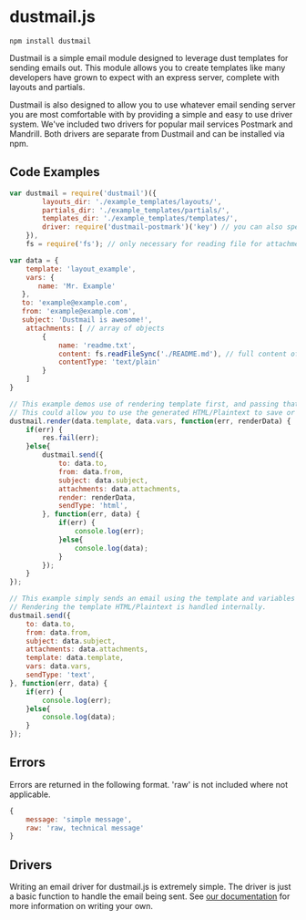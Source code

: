 dustmail.js
=====

    npm install dustmail


Dustmail is a simple email module designed to leverage dust templates for sending emails out. This module allows you to create templates like many developers have grown to expect with an express server, complete with layouts and partials.

Dustmail is also designed to allow you to use whatever email sending server you are most comfortable with by providing a simple and easy to use driver system. We've included two drivers for popular mail services Postmark and Mandrill. Both drivers are separate from Dustmail and can be installed via npm.


Code Examples
-------------
```javascript
var	dustmail = require('dustmail')({
		layouts_dir: './example_templates/layouts/',
		partials_dir: './example_templates/partials/',
		templates_dir: './example_templates/templates/',
		driver: require('dustmail-postmark')('key') // you can also specify your driver when initialising dustmail
	}),
	fs = require('fs'); // only necessary for reading file for attachment example

var data = {
	template: 'layout_example',
	vars: {
       name: 'Mr. Example'
   },
   to: 'example@example.com',
   from: 'example@example.com',
   subject: 'Dustmail is awesome!',
	attachments: [ // array of objects
		{
			name: 'readme.txt',
			content: fs.readFileSync('./README.md'), // full content of the file
			contentType: 'text/plain'
		}
	]
}

// This example demos use of rendering template first, and passing that directly to send.
// This could allow you to use the generated HTML/Plaintext to save or manipulate further as you choose.
dustmail.render(data.template, data.vars, function(err, renderData) {
	if(err) {
		res.fail(err);
	}else{
		dustmail.send({
			to: data.to,
			from: data.from,
			subject: data.subject,
			attachments: data.attachments,
			render: renderData,
			sendType: 'html',
		}, function(err, data) {
			if(err) {
				console.log(err);
			}else{
				console.log(data);
			}
		});
	}
});

// This example simply sends an email using the template and variables specified.
// Rendering the template HTML/Plaintext is handled internally.
dustmail.send({
	to: data.to,
	from: data.from,
	subject: data.subject,
	attachments: data.attachments,
	template: data.template,
	vars: data.vars,
	sendType: 'text',
}, function(err, data) {
	if(err) {
		console.log(err);
	}else{
		console.log(data);
	}
});
```
Errors
------
Errors are returned in the following format. 'raw' is not included where not applicable.
```javascript
{
	message: 'simple message',
	raw: 'raw, technical message'
}
```
Drivers
-------
Writing an email driver for dustmail.js is extremely simple. The driver is just a basic function to handle the email being sent. See [our documentation](https://github.com/nodecraft/dustmail.js/wiki/Creating-a-dustmail-driver) for more information on writing your own.

